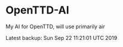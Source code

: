 # OpenTTD-AI
My AI for OpenTTD, will use primarily air

Latest backup: Sun Sep 22 11:21:01 UTC 2019
